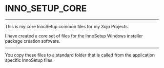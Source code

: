# INNO_SETUP_CORE

----------

This is my core InnoSetup common files for my Xojo Projects.


I have created a core set of files for the InnoSetup Windows installer package creation software.


----------

You copy these files to a standard folder that is called from the application specific InnoSetup files.



 